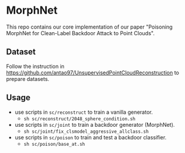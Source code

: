 # MorphNet
This repo contains our core implementation of our paper "Poisoning MorphNet for Clean-Label Backdoor Attack to Point Clouds".
## Dataset
Follow the instruction in https://github.com/antao97/UnsupervisedPointCloudReconstruction to prepare datasets.

## Usage
* use scripts in `sc/reconstruct` to train a vanilla generator.
    *   `sh sc/reconstruct/2048_sphere_condition.sh`
* use scripts in `sc/joint` to train a backdoor generator (MorphNet).
    *   `sh sc/joint/fix_clsmodel_aggressive_allclass.sh`
* use scripts in `sc/poison` to train and test a backdoor classifier.
    *   `sh sc/poison/base_at.sh` 








